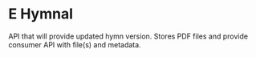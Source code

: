 # E Hymnal
API that will provide updated hymn version. Stores PDF files and provide consumer API with file(s) and metadata.
